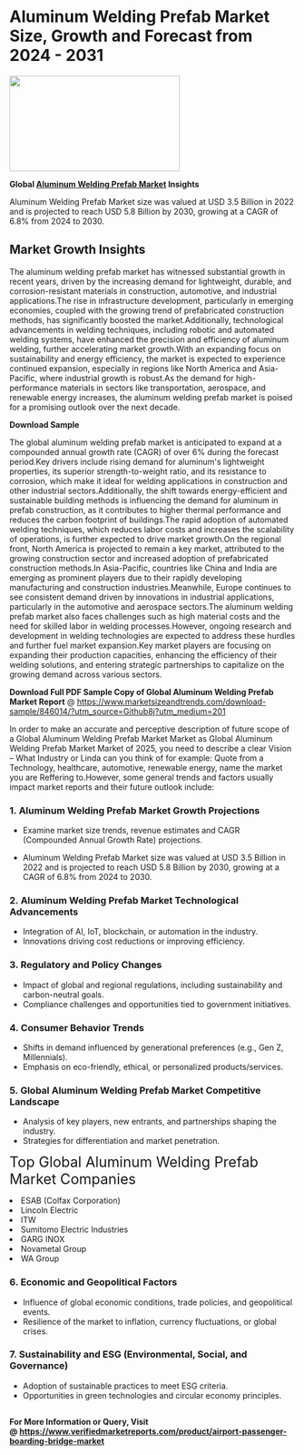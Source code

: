 <H1>Aluminum Welding Prefab Market Size, Growth and Forecast from 2024 - 2031</H1><img class="aligncenter size-medium wp-image-584254" src="https://thirdeyenews.in/wp-content/uploads/2024/09/Global-Market-Research-300x168.jpeg" alt="" width="300" height="168" /><p><strong>Global&nbsp;<a href="https://www.marketsizeandtrends.com/download-sample/846014/?utm_source=Github8j?utm_medium=201">Aluminum Welding Prefab Market</a> Insights</strong></p><p>Aluminum Welding Prefab Market size was valued at USD 3.5 Billion in 2022 and is projected to reach USD 5.8 Billion by 2030, growing at a CAGR of 6.8% from 2024 to 2030.</p><p><h2>Market Growth Insights</h2> <p>The aluminum welding prefab market has witnessed substantial growth in recent years, driven by the increasing demand for lightweight, durable, and corrosion-resistant materials in construction, automotive, and industrial applications.The rise in infrastructure development, particularly in emerging economies, coupled with the growing trend of prefabricated construction methods, has significantly boosted the market.Additionally, technological advancements in welding techniques, including robotic and automated welding systems, have enhanced the precision and efficiency of aluminum welding, further accelerating market growth.With an expanding focus on sustainability and energy efficiency, the market is expected to experience continued expansion, especially in regions like North America and Asia-Pacific, where industrial growth is robust.As the demand for high-performance materials in sectors like transportation, aerospace, and renewable energy increases, the aluminum welding prefab market is poised for a promising outlook over the next decade.</p> <p><strong>Download Sample</strong></p> <p>The global aluminum welding prefab market is anticipated to expand at a compounded annual growth rate (CAGR) of over 6% during the forecast period.Key drivers include rising demand for aluminum's lightweight properties, its superior strength-to-weight ratio, and its resistance to corrosion, which make it ideal for welding applications in construction and other industrial sectors.Additionally, the shift towards energy-efficient and sustainable building methods is influencing the demand for aluminum in prefab construction, as it contributes to higher thermal performance and reduces the carbon footprint of buildings.The rapid adoption of automated welding techniques, which reduces labor costs and increases the scalability of operations, is further expected to drive market growth.On the regional front, North America is projected to remain a key market, attributed to the growing construction sector and increased adoption of prefabricated construction methods.In Asia-Pacific, countries like China and India are emerging as prominent players due to their rapidly developing manufacturing and construction industries.Meanwhile, Europe continues to see consistent demand driven by innovations in industrial applications, particularly in the automotive and aerospace sectors.The aluminum welding prefab market also faces challenges such as high material costs and the need for skilled labor in welding processes.However, ongoing research and development in welding technologies are expected to address these hurdles and further fuel market expansion.Key market players are focusing on expanding their production capacities, enhancing the efficiency of their welding solutions, and entering strategic partnerships to capitalize on the growing demand across various sectors.</p> <p><span class=""><strong>Download Full PDF Sample Copy of Global Aluminum Welding Prefab Market Report</strong> @ <a href="https://www.marketsizeandtrends.com/download-sample/846014/?utm_source=Github8j?utm_medium=201" target="_blank">https://www.marketsizeandtrends.com/download-sample/846014/?utm_source=Github8j?utm_medium=201</a></span></p><p>In order to make an accurate and perceptive description of future scope of a Global&nbsp;Aluminum Welding Prefab Market Market as Global&nbsp;Aluminum Welding Prefab Market Market of 2025, you need to describe a clear Vision &ndash; What Industry or Linda can you think of for example: Quote from a Technology, healthcare, automotive, renewable energy, name the market you are Reffering to.However, some general trends and factors usually impact market reports and their future outlook include:</p><h3>1.&nbsp;<strong>Aluminum Welding Prefab Market Growth Projections</strong></h3><ul><li>Examine market size trends, revenue estimates and CAGR (Compounded Annual Growth Rate) projections.</li><li><p>Aluminum Welding Prefab Market size was valued at USD 3.5 Billion in 2022 and is projected to reach USD 5.8 Billion by 2030, growing at a CAGR of 6.8% from 2024 to 2030.</p></li></ul><h3>2.&nbsp;<strong>Aluminum Welding Prefab Market Technological Advancements</strong></h3><ul><li>Integration of AI, IoT, blockchain, or automation in the industry.</li><li>Innovations driving cost reductions or improving efficiency.</li></ul><h3>3.&nbsp;<strong>Regulatory and Policy Changes</strong></h3><ul><li>Impact of global and regional regulations, including sustainability and carbon-neutral goals.</li><li>Compliance challenges and opportunities tied to government initiatives.</li></ul><h3>4.&nbsp;<strong>Consumer Behavior Trends</strong></h3><ul><li>Shifts in demand influenced by generational preferences (e.g., Gen Z, Millennials).</li><li>Emphasis on eco-friendly, ethical, or personalized products/services.</li></ul><h3>5.&nbsp;<strong>Global Aluminum Welding Prefab Market Competitive Landscape</strong></h3><ul><li>Analysis of key players, new entrants, and partnerships shaping the industry.</li><li>Strategies for differentiation and market penetration.</li></ul><p data-pm-slice="1 1 []"><span style="color: inherit; font-family: inherit; font-size: 25px;">Top Global Aluminum Welding Prefab Market Companies</span></p><div class="" data-test-id=""><p><li>ESAB (Colfax Corporation)</li><li> Lincoln Electric</li><li> ITW</li><li> Sumitomo Electric Industries</li><li> GARG INOX</li><li> Novametal Group</li><li> WA Group</li></p></div><h3>6.&nbsp;<strong>Economic and Geopolitical Factors</strong></h3><ul><li>Influence of global economic conditions, trade policies, and geopolitical events.</li><li>Resilience of the market to inflation, currency fluctuations, or global crises.</li></ul><h3>7.&nbsp;<strong>Sustainability and ESG (Environmental, Social, and Governance)</strong></h3><ul><li>Adoption of sustainable practices to meet ESG criteria.</li><li>Opportunities in green technologies and circular economy principles.</li></ul><h2><strong style="font-size: 14px;">For More Information or Query, Visit @&nbsp;</strong><a style="background-color: #ffffff; font-size: 14px;" href="https://www.marketsizeandtrends.com/report/aluminum-welding-prefab-market/" target="_blank">https://www.verifiedmarketreports.com/product/airport-passenger-boarding-bridge-market</a></h2>